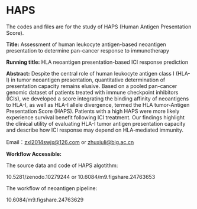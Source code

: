 # HAPS
The codes and files are for the study of HAPS (Human Antigen Presentation Score).

**Title:**
Assessment of human leukocyte antigen-based neoantigen presentation to determine pan-cancer response to immunotherapy

**Running title:**
HLA neoantigen presentation-based ICI response prediction

**Abstract:**
Despite the central role of human leukocyte antigen class I (HLA-I) in tumor neoantigen presentation, quantitative determination of presentation capacity remains elusive. Based on a pooled pan-cancer genomic dataset of patients treated with immune checkpoint inhibitors (ICIs), we developed a score integrating the binding affinity of neoantigens to HLA-I, as well as HLA-I allele divergence, termed the HLA tumor-Antigen Presentation Score (HAPS). Patients with a high HAPS were more likely experience survival benefit following ICI treatment. Our findings highlight the clinical utility of evaluating HLA-I tumor antigen presentation capacity and describe how ICI response may depend on HLA-mediated immunity.

Email：zxl2014swjx@126.com or zhuxiuli@big.ac.cn


**Workflow Accessible:** 

The source data and code of HAPS algotithm:

10.5281/zenodo.10279244 or 10.6084/m9.figshare.24763653

The workflow of neoantigen pipeline:

10.6084/m9.figshare.24763629


